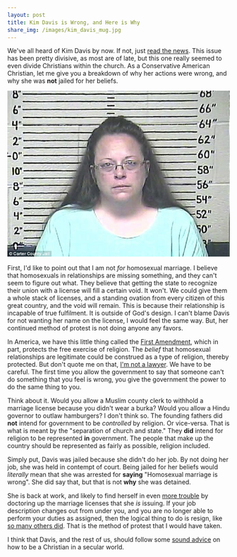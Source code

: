 ```yaml
---
layout: post
title: Kim Davis is Wrong, and Here is Why
share_img: /images/kim_davis_mug.jpg
---
```

We've all heard of Kim Davis by now. If not, just [read the news][1]. This issue has been pretty divisive, as most are of late, but this one really seemed to even divide Christians within the church. As a Conservative American Christian, let me give you a breakdown of why her actions were wrong, and why she was **not** jailed for her beliefs.

<img class="centered" src="/images/kim_davis_mug.jpg" />

First, I'd like to point out that I am not _for_ homosexual marriage. I believe that homosexuals in relationships are missing something, and they can't seem to figure out what. They believe that getting the state to recognize their union with a license will fill a certain void. It won't. We could give them a whole stack of licenses, and a standing ovation from every citizen of this great country, and the void will remain. This is because their relationship is incapable of true fulfilment. It is outside of God's design. I can't blame Davis for not wanting her name on the license, I would feel the same way. But, her continued method of protest is not doing anyone any favors.

In America, we have this little thing called the [First Amendment][2], which in part, protects the free exercise of religion. The _belief_ that homosexual relationships are legitimate could be construed as a type of religion, thereby protected. But don't quote me on that, [I'm not a lawyer][3]. We have to be careful. The first time you allow the government to say that someone can't do something that you feel is wrong, you give the government the power to do the same thing to you.

Think about it. Would you allow a Muslim county clerk to withhold a marriage license because you didn't wear a burka? Would you allow a Hindu governor to outlaw hamburgers? I don't think so. The founding fathers did **not** intend for government to be _controlled_ by religion. Or vice-versa. That is what is meant by the "separation of church and state." They **did** intend for religion to be represented **in** government. The people that make up the country should be represented as fairly as possible, religion included.

Simply put, Davis was jailed because she didn't do her job. By not doing her job, she was held in contempt of court. Being jailed for her beliefs would _literally_ mean that she was arrested for **saying** "Homosexual marriage is wrong". She did say that, but that is not **why** she was detained.

She is back at work, and likely to find herself in even [more trouble][4] by doctoring up the marriage licenses that she _is_ issuing. If your job description changes out from under you, and you are no longer able to perform your duties as assigned, then the logical thing to do is resign, like [so many others did][5]. That is the method of protest that I would have taken.

I think that Davis, and the rest of us, should follow some [sound advice][6] on how to be a Christian in a secular world.

[1]:https://www.google.com/#q=kim+davis&tbm=nws
[2]:https://en.wikipedia.org/wiki/First_Amendment_to_the_United_States_Constitution
[3]:/about/
[4]:http://www.bbc.com/news/world-us-canada-34331759
[5]:http://newsbusters.org/blogs/kristine-marsh/2015/07/13/county-clerks-resign-nationwide-after-gay-marriage-ruling#.vssggx:MvoZ
[6]:http://careynieuwhof.com/2015/06/some-advice-on-same-sex-marriage-for-us-church-leaders-from-a-canadian/
